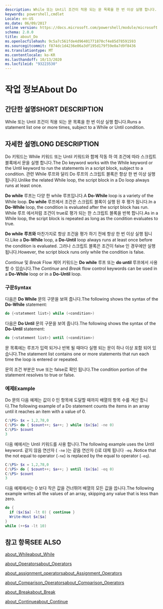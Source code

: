 ```yaml
---
description: While 또는 Until 조건이 적용 되는 문 목록을 한 번 이상 실행 합니다.
keywords: powershell,cmdlet
Locale: en-US
ms.date: 06/09/2017
online version: https://docs.microsoft.com/powershell/module/microsoft.powershell.core/about/about_do?view=powershell-5.1&WT.mc_id=ps-gethelp
schema: 2.0.0
title: about_Do
ms.openlocfilehash: 9c5a7c561fde4d96401771870cf4e85d78591593
ms.sourcegitcommit: f874dc1d4236e06a3df195d179f59e0a7d9f8436
ms.translationtype: MT
ms.contentlocale: ko-KR
ms.lasthandoff: 10/13/2020
ms.locfileid: "93223530"
---
```

# <a name="about-do"></a><span data-ttu-id="ec824-104">작업 정보</span><span class="sxs-lookup"><span data-stu-id="ec824-104">About Do</span></span>

## <a name="short-description"></a><span data-ttu-id="ec824-105">간단한 설명</span><span class="sxs-lookup"><span data-stu-id="ec824-105">SHORT DESCRIPTION</span></span>

<span data-ttu-id="ec824-106">While 또는 Until 조건이 적용 되는 문 목록을 한 번 이상 실행 합니다.</span><span class="sxs-lookup"><span data-stu-id="ec824-106">Runs a statement list one or more times, subject to a While or Until condition.</span></span>

## <a name="long-description"></a><span data-ttu-id="ec824-107">자세한 설명</span><span class="sxs-lookup"><span data-stu-id="ec824-107">LONG DESCRIPTION</span></span>

<span data-ttu-id="ec824-108">Do 키워드는 While 키워드 또는 Until 키워드와 함께 작동 하 여 조건에 따라 스크립트 블록에서 문을 실행 합니다.</span><span class="sxs-lookup"><span data-stu-id="ec824-108">The Do keyword works with the While keyword or the Until keyword to run the statements in a script block, subject to a condition.</span></span> <span data-ttu-id="ec824-109">관련 While 루프와 달리 Do 루프의 스크립트 블록은 항상 한 번 이상 실행 됩니다.</span><span class="sxs-lookup"><span data-stu-id="ec824-109">Unlike the related While loop, the script block in a Do loop always runs at least once.</span></span>

<span data-ttu-id="ec824-110">**Do while** 루프는 다양 한 while 루프입니다.</span><span class="sxs-lookup"><span data-stu-id="ec824-110">A **Do-While** loop is a variety of the While loop.</span></span> <span data-ttu-id="ec824-111">**Do while** 루프에서 조건은 스크립트 블록이 실행 된 후 평가 됩니다.</span><span class="sxs-lookup"><span data-stu-id="ec824-111">In a **Do-While** loop, the condition is evaluated after the script block has run.</span></span> <span data-ttu-id="ec824-112">While 루프 에서처럼 조건이 true로 평가 되는 한 스크립트 블록을 반복 합니다.</span><span class="sxs-lookup"><span data-stu-id="ec824-112">As in a While loop, the script block is repeated as long as the condition evaluates to true.</span></span>

<span data-ttu-id="ec824-113">**Do while** **루프와** 마찬가지로 항상 조건을 평가 하기 전에 항상 한 번 이상 실행 됩니다.</span><span class="sxs-lookup"><span data-stu-id="ec824-113">Like a **Do-While** loop, a **Do-Until** loop always runs at least once before the condition is evaluated.</span></span> <span data-ttu-id="ec824-114">그러나 스크립트 블록은 조건이 false 인 경우에만 실행 됩니다.</span><span class="sxs-lookup"><span data-stu-id="ec824-114">However, the script block runs only while the condition is false.</span></span>

<span data-ttu-id="ec824-115">*Continue* 및 *Break* Flow 제어 키워드는 **Do while** 루프 또는 **do until** 루프에서 사용할 수 있습니다.</span><span class="sxs-lookup"><span data-stu-id="ec824-115">The *Continue* and *Break* flow control keywords can be used in a **Do-While** loop or in a **Do-Until** loop.</span></span>

### <a name="syntax"></a><span data-ttu-id="ec824-116">구문</span><span class="sxs-lookup"><span data-stu-id="ec824-116">Syntax</span></span>

<span data-ttu-id="ec824-117">다음은 **Do While** 문의 구문을 보여 줍니다.</span><span class="sxs-lookup"><span data-stu-id="ec824-117">The following shows the syntax of the **Do-While** statement:</span></span>

```powershell
do {<statement list>} while (<condition>)
```

<span data-ttu-id="ec824-118">다음은 **Do Until** 문의 구문을 보여 줍니다.</span><span class="sxs-lookup"><span data-stu-id="ec824-118">The following shows the syntax of the **Do-Until** statement:</span></span>

```powershell
do {<statement list>} until (<condition>)
```

<span data-ttu-id="ec824-119">문 목록에는 루프가 입력 되거나 반복 될 때마다 실행 되는 문이 하나 이상 포함 되어 있습니다.</span><span class="sxs-lookup"><span data-stu-id="ec824-119">The statement list contains one or more statements that run each time the loop is entered or repeated.</span></span>

<span data-ttu-id="ec824-120">문의 조건 부분은 true 또는 false로 확인 됩니다.</span><span class="sxs-lookup"><span data-stu-id="ec824-120">The condition portion of the statement resolves to true or false.</span></span>

### <a name="example"></a><span data-ttu-id="ec824-121">예제</span><span class="sxs-lookup"><span data-stu-id="ec824-121">Example</span></span>

<span data-ttu-id="ec824-122">Do 문의 다음 예제는 값이 0 인 항목에 도달할 때까지 배열의 항목 수를 계산 합니다.</span><span class="sxs-lookup"><span data-stu-id="ec824-122">The following example of a Do statement counts the items in an array until it reaches an item with a value of 0.</span></span>

```powershell
C:\PS> $x = 1,2,78,0
C:\PS> do { $count++; $a++; } while ($x[$a] -ne 0)
C:\PS> $count
3
```

<span data-ttu-id="ec824-123">다음 예에서는 Until 키워드를 사용 합니다.</span><span class="sxs-lookup"><span data-stu-id="ec824-123">The following example uses the Until keyword.</span></span> <span data-ttu-id="ec824-124">같지 않음 연산자 ( `-ne` )는 같음 연산자 ()로 대체 됩니다 `-eq` .</span><span class="sxs-lookup"><span data-stu-id="ec824-124">Notice that the not equal to operator (`-ne`) is replaced by the equal to operator (`-eq`).</span></span>

```powershell
C:\PS> $x = 1,2,78,0
C:\PS> do { $count++; $a++; } until ($x[$a] -eq 0)
C:\PS> $count
3
```

<span data-ttu-id="ec824-125">다음 예제에서는 0 보다 작은 값을 건너뛰어 배열의 모든 값을 씁니다.</span><span class="sxs-lookup"><span data-stu-id="ec824-125">The following example writes all the values of an array, skipping any value that is less than zero.</span></span>

```powershell
do {
  if ($x[$a] -lt 0) { continue }
  Write-Host $x[$a]
}
while (++$a -lt 10)
```

## <a name="see-also"></a><span data-ttu-id="ec824-126">참고 항목</span><span class="sxs-lookup"><span data-stu-id="ec824-126">SEE ALSO</span></span>

[<span data-ttu-id="ec824-127">about_While</span><span class="sxs-lookup"><span data-stu-id="ec824-127">about_While</span></span>](about_While.md)

[<span data-ttu-id="ec824-128">about_Operators</span><span class="sxs-lookup"><span data-stu-id="ec824-128">about_Operators</span></span>](about_Operators.md)

[<span data-ttu-id="ec824-129">about_assignment_operators</span><span class="sxs-lookup"><span data-stu-id="ec824-129">about_Assignment_Operators</span></span>](about_Assignment_Operators.md)

[<span data-ttu-id="ec824-130">about_Comparison_Operators</span><span class="sxs-lookup"><span data-stu-id="ec824-130">about_Comparison_Operators</span></span>](about_Comparison_Operators.md)

[<span data-ttu-id="ec824-131">about_Break</span><span class="sxs-lookup"><span data-stu-id="ec824-131">about_Break</span></span>](about_Break.md)

[<span data-ttu-id="ec824-132">about_Continue</span><span class="sxs-lookup"><span data-stu-id="ec824-132">about_Continue</span></span>](about_Continue.md)
